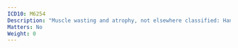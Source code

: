 ```yaml
---
ICD10: M6254
Description: "Muscle wasting and atrophy, not elsewhere classified: Hand"
Matters: No
Weight: 0
---
```

